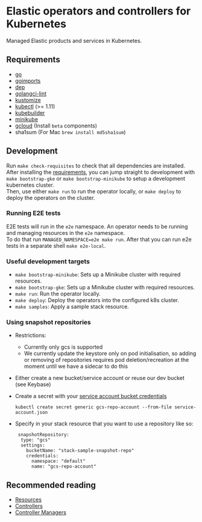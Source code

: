 # Elastic operators and controllers for Kubernetes

Managed Elastic products and services in Kubernetes.

## Requirements

* [go](https://golang.org/dl/)
* [goimports](https://godoc.org/golang.org/x/tools/cmd/goimports)
* [dep](https://github.com/golang/dep)
* [golangci-lint](https://github.com/golangci/golangci-lint)
* [kustomize](https://github.com/kubernetes-sigs/kustomize)
* [kubectl](https://kubernetes.io/docs/tasks/tools/install-kubectl/) (>= 1.11)
* [kubebuilder](https://github.com/kubernetes-sigs/kubebuilder)
* [minikube](https://kubernetes.io/docs/tasks/tools/install-minikube/)
* [gcloud](https://cloud.google.com/sdk/gcloud/) (Install `beta` components)
* sha1sum (For Mac `brew install md5sha1sum`)

## Development
Run `make check-requisites` to check that all dependencies are installed.    
After installing the [requirements](#requirements), you can jump straight to development with `make bootstrap-gke` or `make bootstrap-minikube` to setup a development kubernetes cluster.    
Then, use either `make run` to run the operator locally, or `make deploy` to deploy the operators on the cluster.

### Running E2E tests   

E2E tests will run in the `e2e` namespace. An operator needs to be running and managing resources in the `e2e` namespace.   
To do that run `MANAGED_NAMESPACE=e2e make run`. After that you can run e2e tests in a separate shell `make e2e-local`.

### Useful development targets

* `make bootstrap-minikube`: Sets up a Minikube cluster with required resources.
* `make bootstrap-gke`: Sets up a Minikube cluster with required resources.
* `make run`: Run the operator locally.
* `make deploy`: Deploy the operators into the configured k8s cluster.
* `make samples`: Apply a sample stack resource.

### Using snapshot repositories

* Restrictions:
    * Currently only gcs is supported
    * We currently update the keystore only on pod initialisation, so adding or removing of repositories requires pod deletion/recreation at the moment until we have a sidecar to do this
* Either create a new bucket/service account or reuse our dev bucket (see Keybase)
* Create a secret with your [service account bucket credentials](https://www.elastic.co/guide/en/elasticsearch/plugins/master/repository-gcs-usage.html#repository-gcs-using-service-account)

     `kubectl create secret generic gcs-repo-account --from-file service-account.json`

* Specify in your stack resource that you want to use a repository like so:

    ```
     snapshotRepository:
      type: "gcs"
      settings:
        bucketName: "stack-sample-snapshot-repo"
        credentials:
          namespace: "default"
          name: "gcs-repo-account"
    ```
   

## Recommended reading

* [Resources](https://book.kubebuilder.io/basics/what_is_a_resource.html)
* [Controllers](https://book.kubebuilder.io/basics/what_is_a_controller.html)
* [Controller Managers](https://book.kubebuilder.io/basics/what_is_the_controller_manager.html)
